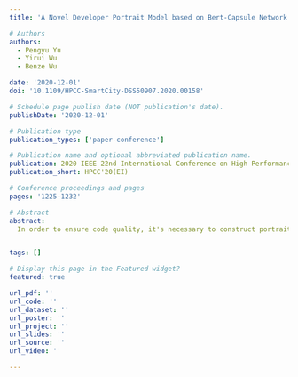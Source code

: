 ```yaml
---
title: 'A Novel Developer Portrait Model based on Bert-Capsule Network'

# Authors
authors:
  - Pengyu Yu
  - Yirui Wu
  - Benze Wu

date: '2020-12-01'
doi: '10.1109/HPCC-SmartCity-DSS50907.2020.00158'

# Schedule page publish date (NOT publication's date).
publishDate: '2020-12-01'

# Publication type
publication_types: ['paper-conference']

# Publication name and optional abbreviated publication name.
publication: 2020 IEEE 22nd International Conference on High Performance Computing and Communications
publication_short: HPCC'20(EI)

# Conference proceedings and pages
pages: '1225-1232'

# Abstract
abstract: 
  In order to ensure code quality, it's necessary to construct portraits for developers, which could analyze their behavior to provide personalized programming suggestions. However, most of the existing developer portrait algorithms only use global features and ignore local features extracted from log texts, which leads to the lack of comprehensive personality analysis. To solve this problem, the proposed method proposes a novel developer portrait model, which could describe developers' programming styles more accurately with both global and local information extracted from texts. The proposed model firstly collects the log data produced in the process of continuous integration development. Afterwards, the proposed method proposes the personality portrait model based on BERT-Capsule network, which successfully combines global semantic features and local emotional features. The experimental results show that the proposed BERT-Capsule model can effectively extract the contextual information and the local emotional information of the text, thus improving classification performance of the developer portrait model.


tags: []

# Display this page in the Featured widget?
featured: true

url_pdf: ''
url_code: ''
url_dataset: ''
url_poster: ''
url_project: ''
url_slides: ''
url_source: ''
url_video: ''

---
```

